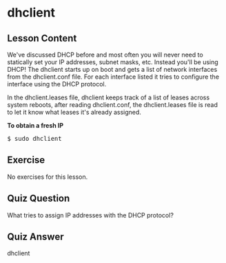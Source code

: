 # dhclient

## Lesson Content

We've discussed DHCP before and most often you will never need to statically set your IP addresses, subnet masks, etc. Instead you'll be using DHCP! The dhclient starts up on boot and gets a list of network interfaces from the dhclient.conf file. For each interface listed it tries to configure the interface using the DHCP protocol.

In the dhclient.leases file, dhclient keeps track of a list of leases across system reboots, after reading dhclient.conf, the dhclient.leases file is read to let it know what leases it's already assigned.

<b>To obtain a fresh IP</b>

<pre>$ sudo dhclient</pre>

## Exercise

No exercises for this lesson.

## Quiz Question

What tries to assign IP addresses with the DHCP protocol?

## Quiz Answer

dhclient